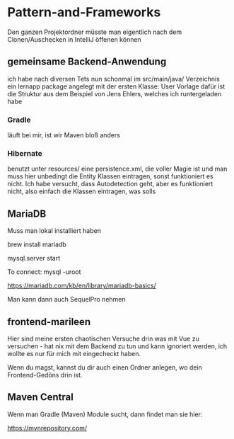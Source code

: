 # Pattern-and-Frameworks

Den ganzen Projektordner müsste man eigentlich nach dem Clonen/Auschecken in IntelliJ öffenen können

## gemeinsame Backend-Anwendung

ich habe nach diversen Tets nun schonmal im src/main/java/ Verzeichnis ein lernapp package angelegt mit der ersten Klasse: User
Vorlage dafür ist die Struktur aus dem Beispiel von Jens Ehlers, welches ich runtergeladen habe

### Gradle
läuft bei mir, ist wir Maven bloß anders

### Hibernate

benutzt unter resources/ eine persistence.xml, die voller Magie ist und man muss hier unbedingt die Entity Klassen eintragen, sonst funktioniert es nicht.
Ich habe versucht, dass Autodetection geht, aber es funktioniert nicht, also einfach die Klassen eintragen, was solls


## MariaDB

Muss man lokal installiert haben

brew install mariadb

mysql.server start

To connect:
    mysql -uroot

https://mariadb.com/kb/en/library/mariadb-basics/

Man kann dann auch SequelPro nehmen 

## frontend-marileen

Hier sind meine ersten chaotischen Versuche drin was mit Vue zu versuchen - hat nix mit dem Backend zu tun und kann ignoriert werden, ich wollte es nur für mich mit eingecheckt haben.

Wenn du magst, kannst du dir auch einen Ordner anlegen, wo dein Frontend-Gedöns drin ist.

## Maven Central

Wenn man Gradle (Maven) Module sucht, dann findet man sie hier:

https://mvnrepository.com/
